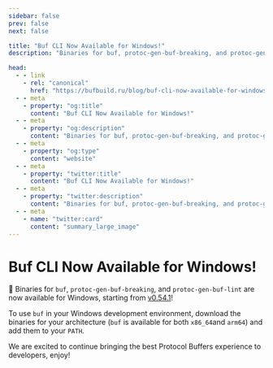 ```yaml
---
sidebar: false
prev: false
next: false

title: "Buf CLI Now Available for Windows!"
description: "Binaries for buf, protoc-gen-buf-breaking, and protoc-gen-buf-lint are now available for Windows, starting from v0.54.1!"

head:
  - - link
    - rel: "canonical"
      href: "https://bufbuild.ru/blog/buf-cli-now-available-for-windows"
  - - meta
    - property: "og:title"
      content: "Buf CLI Now Available for Windows!"
  - - meta
    - property: "og:description"
      content: "Binaries for buf, protoc-gen-buf-breaking, and protoc-gen-buf-lint are now available for Windows, starting from v0.54.1!"
  - - meta
    - property: "og:type"
      content: "website"
  - - meta
    - property: "twitter:title"
      content: "Buf CLI Now Available for Windows!"
  - - meta
    - property: "twitter:description"
      content: "Binaries for buf, protoc-gen-buf-breaking, and protoc-gen-buf-lint are now available for Windows, starting from v0.54.1!"
  - - meta
    - name: "twitter:card"
      content: "summary_large_image"
---
```


# Buf CLI Now Available for Windows!

🎉 Binaries for `buf`, `protoc-gen-buf-breaking`, and `protoc-gen-buf-lint` are now available for Windows, starting from [v0.54.1](https://github.com/bufbuild/buf/releases/tag/v0.54.1)!

To use `buf` in your Windows development environment, download the binaries for your architecture (`buf` is available for both `x86_64`and `arm64`) and add them to your `PATH`.

We are excited to continue bringing the best Protocol Buffers experience to developers, enjoy!

‍
